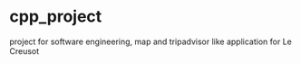 # cpp_project

project for software engineering, map and tripadvisor like application for Le Creusot
